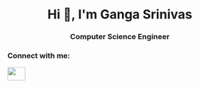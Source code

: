 <h1 align="center">Hi 👋, I'm Ganga Srinivas</h1>
<h3 align="center">Computer Science Engineer</h3>

<h3 align="left">Connect with me:</h3>
<p align="left">
<a href="https://linkedin.com/in/https://www.linkedin.com/in/ganga-srinivas-gollapalli-5927aa24b/" target="blank"><img align="center" src="https://raw.githubusercontent.com/rahuldkjain/github-profile-readme-generator/master/src/images/icons/Social/linked-in-alt.svg" src="https://www.linkedin.com/in/ganga-srinivas-gollapalli-5927aa24b/" height="30" width="40" /></a>
</p>


